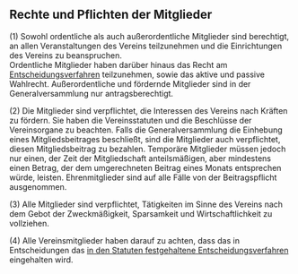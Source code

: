 ## Rechte und Pflichten der Mitglieder

(1) Sowohl ordentliche als auch außerordentliche Mitglieder sind berechtigt, an allen Veranstaltungen des Vereins teilzunehmen und die Einrichtungen des Vereins zu beanspruchen.  
Ordentliche Mitglieder haben darüber hinaus das Recht am [Entscheidungsverfahren](4-Entscheidungsverfahren.md) teilzunehmen, sowie das aktive und passive Wahlrecht. Außerordentliche und fördernde Mitglieder sind in der Generalversammlung nur antragsberechtigt.  

(2) Die Mitglieder sind verpflichtet, die Interessen des Vereins nach Kräften zu fördern. Sie haben die Vereinsstatuten und die Beschlüsse der Vereinsorgane zu beachten. Falls die Generalversammlung die Einhebung eines Mitgliedsbeitrages beschließt, sind die Mitglieder auch verpflichtet, diesen Mitgliedsbeitrag zu bezahlen. Temporäre Mitglieder müssen jedoch nur einen, der Zeit der Mitgliedschaft anteilsmäßigen, aber mindestens einen Betrag, der dem umgerechneten Beitrag eines Monats entsprechen würde, leisten. Ehrenmitglieder sind auf alle Fälle von der Beitragspflicht ausgenommen.

(3) Alle Mitglieder sind verpflichtet, Tätigkeiten im Sinne des Vereins nach dem Gebot der Zweckmäßigkeit, Sparsamkeit und Wirtschaftlichkeit zu vollziehen.

(4) Alle Vereinsmitglieder haben darauf zu achten, dass das in Entscheidungen das [in den Statuten festgehaltene Entscheidungsverfahren](4-Entscheidungsverfahren.md) eingehalten wird.
